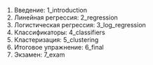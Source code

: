 1. Введение: 1_introduction
2. Линейная регрессия: 2_regression
3. Логистическая регрессия: 3_log_regression
4. Классификаторы: 4_classifiers
5. Кластеризация: 5_clustering
6. Итоговое упражнение: 6_final
7. Экзамен: 7_exam

